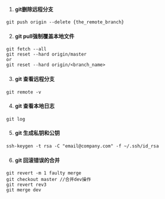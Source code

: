 1. #### git删除远程分支 ####
``` 
git push origin --delete {the_remote_branch}
```
2. #### git pull强制覆盖本地文件 ####
```
git fetch --all
git reset --hard origin/master
or 
git reset --hard origin/<branch_name>
```
3. #### git 查看远程分支
```
git remote -v
```
4. #### git 查看本地日志
```
git log
```
5. #### git 生成私钥和公钥
```
ssh-keygen -t rsa -C "email@company.com" -f ~/.ssh/id_rsa
```
6. #### git 回滚错误的合并
```
git revert -m 1 faulty merge
git checkout master //合并dev操作
git revert rev3
git merge dev 
```
